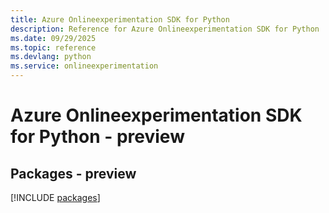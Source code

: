 ```yaml
---
title: Azure Onlineexperimentation SDK for Python
description: Reference for Azure Onlineexperimentation SDK for Python
ms.date: 09/29/2025
ms.topic: reference
ms.devlang: python
ms.service: onlineexperimentation
---
```

# Azure Onlineexperimentation SDK for Python - preview
## Packages - preview
[!INCLUDE [packages](onlineexperimentation-index.md)]
